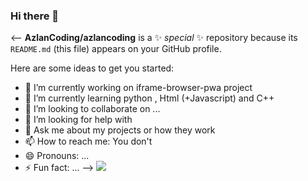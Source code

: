 ### Hi there 👋

<--
**AzlanCoding/azlancoding** is a ✨ _special_ ✨ repository because its `README.md` (this file) appears on your GitHub profile.

Here are some ideas to get you started:

- 🔭 I’m currently working on iframe-browser-pwa project
- 🌱 I’m currently learning python , Html (+Javascript) and C++
- 👯 I’m looking to collaborate on ...
- 🤔 I’m looking for help with 
- 💬 Ask me about my projects or how they work
- 📫 How to reach me: You don't
- 😄 Pronouns: ...
- ⚡ Fun fact: ...
-->
![](https://komarev.com/ghpvc/?username=AzlanCoding&style=for-the-badgecolor=blue)
